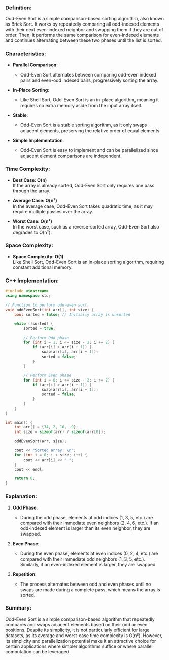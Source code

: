 



### Definition:

Odd-Even Sort is a simple comparison-based sorting algorithm, also known as Brick Sort. It works by repeatedly comparing all odd-indexed elements with their next even-indexed neighbor and swapping them if they are out of order. Then, it performs the same comparison for even-indexed elements and continues alternating between these two phases until the list is sorted.

### Characteristics:

- **Parallel Comparison**:
  - Odd-Even Sort alternates between comparing odd-even indexed pairs and even-odd indexed pairs, progressively sorting the array.

- **In-Place Sorting**:
  - Like Shell Sort, Odd-Even Sort is an in-place algorithm, meaning it requires no extra memory aside from the input array itself.

- **Stable**:
  - Odd-Even Sort is a stable sorting algorithm, as it only swaps adjacent elements, preserving the relative order of equal elements.

- **Simple Implementation**:
  - Odd-Even Sort is easy to implement and can be parallelized since adjacent element comparisons are independent.

### Time Complexity:

- **Best Case: O(n)**  
  If the array is already sorted, Odd-Even Sort only requires one pass through the array.

- **Average Case: O(n²)**  
  In the average case, Odd-Even Sort takes quadratic time, as it may require multiple passes over the array.

- **Worst Case: O(n²)**  
  In the worst case, such as a reverse-sorted array, Odd-Even Sort also degrades to O(n²).

### Space Complexity:

- **Space Complexity: O(1)**  
  Like Shell Sort, Odd-Even Sort is an in-place sorting algorithm, requiring constant additional memory.

### C++ Implementation:

```cpp
#include <iostream>
using namespace std;

// Function to perform odd-even sort
void oddEvenSort(int arr[], int size) {
    bool sorted = false; // Initially array is unsorted

    while (!sorted) {
        sorted = true;

        // Perform Odd phase
        for (int i = 1; i <= size - 2; i += 2) {
            if (arr[i] > arr[i + 1]) {
                swap(arr[i], arr[i + 1]);
                sorted = false;
            }
        }

        // Perform Even phase
        for (int i = 0; i <= size - 2; i += 2) {
            if (arr[i] > arr[i + 1]) {
                swap(arr[i], arr[i + 1]);
                sorted = false;
            }
        }
    }
}

int main() {
    int arr[] = {34, 2, 10, -9};
    int size = sizeof(arr) / sizeof(arr[0]);

    oddEvenSort(arr, size);

    cout << "Sorted array: \n";
    for (int i = 0; i < size; i++) {
        cout << arr[i] << " ";
    }
    cout << endl;

    return 0;
}
```

### Explanation:

1. **Odd Phase**:
   - During the odd phase, elements at odd indices (1, 3, 5, etc.) are compared with their immediate even neighbors (2, 4, 6, etc.). If an odd-indexed element is larger than its even neighbor, they are swapped.

2. **Even Phase**:
   - During the even phase, elements at even indices (0, 2, 4, etc.) are compared with their immediate odd neighbors (1, 3, 5, etc.). Similarly, if an even-indexed element is larger, they are swapped.

3. **Repetition**:
   - The process alternates between odd and even phases until no swaps are made during a complete pass, which means the array is sorted.

### Summary:

Odd-Even Sort is a simple comparison-based algorithm that repeatedly compares and swaps adjacent elements based on their odd or even positions. Despite its simplicity, it is not particularly efficient for large datasets, as its average and worst-case time complexity is O(n²). However, its simplicity and parallelization potential make it an attractive choice for certain applications where simpler algorithms suffice or where parallel computation can be leveraged.